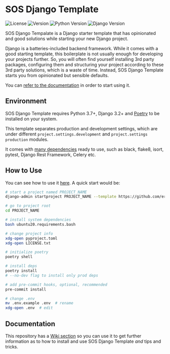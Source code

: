 # SOS Django Template

![License](https://img.shields.io/badge/license-WTFPL-black.svg?style=flat-square)
![Version](https://shields.io/github/v/release/erayerdin/sos-django-template?style=flat-square)
![Python Version](https://img.shields.io/badge/-3.7%2B-blue.svg?style=flat-square&logo=python&logoColor=white)
![Django Version](https://img.shields.io/badge/-3.2%2B-0C4B33.svg?style=flat-square&logo=django&logoColor=white)

SOS Django Tempalate is a Django starter template that has opinionated and good solutions while starting your new Django project.

Django is a batteries-included backend framework. While it comes with a good starting template, this boilerplate is not usually enough for developing your projects further. So, you will often find yourself installing 3rd party packages, configuring them and structuring your project according to these 3rd party solutions, which is a waste of time. Instead, SOS Django Template starts you from opinionated but sensible defaults.

You can [refer to the documentation](https://github.com/erayerdin/sos-django-template/wiki) in order to start using it.

## Environment

SOS Django Template requires Python 3.7+, Django 3.2+ and [Poetry](https://python-poetry.org/) to be installed on your system.

This template separates production and development settings, which are under different `project.settings.development` and `project.settings production` modules.

It comes with [many dependencies](https://github.com/erayerdin/sos-django-template/wiki/Power-Cable-Included:-What-comes-with-SOS-Django-Template%3F) ready to use, such as black, flake8, isort, pytest, Django Rest Framework, Celery etc.

## How to Use

You can see how to use it [here](https://github.com/erayerdin/sos-django-template/wiki/Requirements-and-Installation). A quick start would be:

```bash
# start a project named PROJECT_NAME
django-admin startproject PROJECT_NAME --template https://github.com/erayerdin/sos-django-template/archive/master.zip

# go to project root
cd PROJECT_NAME

# install system dependencies
bash ubuntu20.requirements.bash

# change project info
xdg-open pyproject.toml
xdg-open LICENSE.txt

# initialize poetry
poetry shell

# install deps
poetry install
# --no-dev flag to install only prod deps

# add pre-commit hooks, optional, recommended
pre-commit install

# change .env
mv .env.example .env  # rename
xdg-open .env  # edit
```

## Documentation

This repository has a [Wiki section](https://github.com/erayerdin/sos-django-template/wiki) so you can use it to get further information as to how to install and use SOS Django Template *and* tips and tricks.

